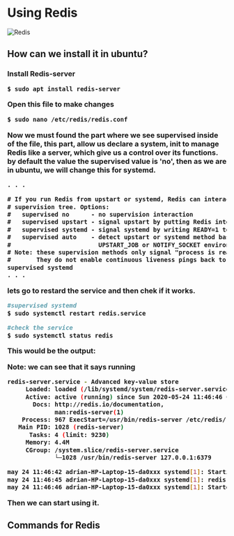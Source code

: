 <h1>Using Redis</h1>

![Redis](https://wikihosting.es/wp-content/uploads/2019/11/Redis-980x551.png)

<h2>How can we install it in ubuntu? <h3>

Install Redis-server

````Bash
$ sudo apt install redis-server
````
Open this file to make changes

````Bash
$ sudo nano /etc/redis/redis.conf
````
Now we must found the part where we see supervised inside of the file, this part, allow us declare a system, init to manage Redis
like a server, which give us a control over its functions. by default the value the supervised value is 'no', then as we are in ubuntu,
we will change this for systemd.
````txt
. . .

# If you run Redis from upstart or systemd, Redis can interact with your
# supervision tree. Options:
#   supervised no      - no supervision interaction
#   supervised upstart - signal upstart by putting Redis into SIGSTOP mode
#   supervised systemd - signal systemd by writing READY=1 to $NOTIFY_SOCKET
#   supervised auto    - detect upstart or systemd method based on
#                        UPSTART_JOB or NOTIFY_SOCKET environment variables
# Note: these supervision methods only signal "process is ready."
#       They do not enable continuous liveness pings back to your supervisor.
supervised systemd
. . .
````
lets go to restard the service and then chek if it works.
````Bash
#supervised systemd
$ sudo systemctl restart redis.service

#check the service
$ sudo systemctl status redis
````
This would be the output:

**Note:** we can see that it says running

````Bash
redis-server.service - Advanced key-value store
     Loaded: loaded (/lib/systemd/system/redis-server.service; enabled; vendor >
     Active: active (running) since Sun 2020-05-24 11:46:46 CDT; 8h ago
       Docs: http://redis.io/documentation,
             man:redis-server(1)
    Process: 967 ExecStart=/usr/bin/redis-server /etc/redis/redis.conf (code=ex>
   Main PID: 1028 (redis-server)
      Tasks: 4 (limit: 9230)
     Memory: 4.4M
     CGroup: /system.slice/redis-server.service
             └─1028 /usr/bin/redis-server 127.0.0.1:6379

may 24 11:46:42 adrian-HP-Laptop-15-da0xxx systemd[1]: Starting Advanced key-va>
may 24 11:46:45 adrian-HP-Laptop-15-da0xxx systemd[1]: redis-server.service: Ca>
may 24 11:46:46 adrian-HP-Laptop-15-da0xxx systemd[1]: Started Advanced key-val>
````
Then we can start using it.

<h2>Commands for Redis</h2>

